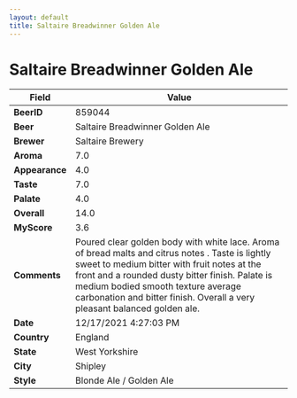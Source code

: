 ```yaml
---
layout: default
title: Saltaire Breadwinner Golden Ale
---
```


# Saltaire Breadwinner Golden Ale

| Field         | Value     |
|---------------|-----------|
| **BeerID** | 859044 |
| **Beer** | Saltaire Breadwinner Golden Ale |
| **Brewer** | Saltaire Brewery |
| **Aroma** | 7.0 |
| **Appearance** | 4.0 |
| **Taste** | 7.0 |
| **Palate** | 4.0 |
| **Overall** | 14.0 |
| **MyScore** | 3.6 |
| **Comments** | Poured clear golden body with white lace. Aroma of bread malts and citrus notes . Taste is lightly sweet to medium bitter with fruit notes at the front and a rounded dusty bitter finish. Palate is medium bodied smooth texture average carbonation and bitter finish. Overall a very pleasant balanced golden ale. |
| **Date** | 12/17/2021 4:27:03 PM |
| **Country** | England |
| **State** | West Yorkshire |
| **City** | Shipley |
| **Style** | Blonde Ale / Golden Ale |
